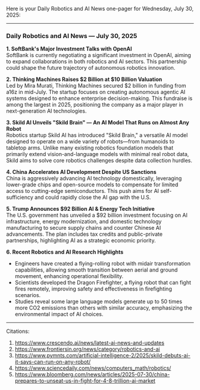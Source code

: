 Here is your Daily Robotics and AI News one-pager for Wednesday, July 30, 2025:

---

### Daily Robotics and AI News — July 30, 2025

**1. SoftBank's Major Investment Talks with OpenAI**  
SoftBank is currently negotiating a significant investment in OpenAI, aiming to expand collaborations in both robotics and AI sectors. This partnership could shape the future trajectory of autonomous robotics innovation.

**2. Thinking Machines Raises $2 Billion at $10 Billion Valuation**  
Led by Mira Murati, Thinking Machines secured $2 billion in funding from a16z in mid-July. The startup focuses on creating autonomous agentic AI systems designed to enhance enterprise decision-making. This fundraise is among the largest in 2025, positioning the company as a major player in next-generation AI technologies.

**3. Skild AI Unveils "Skild Brain" — An AI Model That Runs on Almost Any Robot**  
Robotics startup Skild AI has introduced "Skild Brain," a versatile AI model designed to operate on a wide variety of robots—from humanoids to tabletop arms. Unlike many existing robotics foundation models that primarily extend vision-and-language models with minimal real robot data, Skild aims to solve core robotics challenges despite data collection hurdles.

**4. China Accelerates AI Development Despite US Sanctions**  
China is aggressively advancing AI technology domestically, leveraging lower-grade chips and open-source models to compensate for limited access to cutting-edge semiconductors. This push aims for AI self-sufficiency and could rapidly close the AI gap with the U.S.

**5. Trump Announces $92 Billion AI & Energy Tech Initiative**  
The U.S. government has unveiled a $92 billion investment focusing on AI infrastructure, energy modernization, and domestic technology manufacturing to secure supply chains and counter Chinese AI advancements. The plan includes tax credits and public-private partnerships, highlighting AI as a strategic economic priority.

**6. Recent Robotics and AI Research Highlights**  
- Engineers have created a flying-rolling robot with midair transformation capabilities, allowing smooth transition between aerial and ground movement, enhancing operational flexibility.  
- Scientists developed the Dragon Firefighter, a flying robot that can fight fires remotely, improving safety and effectiveness in firefighting scenarios.  
- Studies reveal some large language models generate up to 50 times more CO2 emissions than others with similar accuracy, emphasizing the environmental impact of AI choices.

---

Citations:
1. https://www.crescendo.ai/news/latest-ai-news-and-updates
2. https://www.frontiersin.org/news/category/robotics-and-ai
3. https://www.pymnts.com/artificial-intelligence-2/2025/skild-debuts-ai-it-says-can-run-on-any-robot/
4. https://www.sciencedaily.com/news/computers_math/robotics/
5. https://www.bloomberg.com/news/articles/2025-07-30/china-prepares-to-unseat-us-in-fight-for-4-8-trillion-ai-market